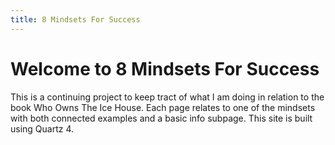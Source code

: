 ```yaml
---
title: 8 Mindsets For Success
---
```


# Welcome to 8 Mindsets For Success
This is a continuing project to keep tract of what I am doing in relation to the book Who Owns The Ice House. Each page relates to one of the mindsets with both connected examples and a basic info subpage.
This site is built using Quartz 4.

